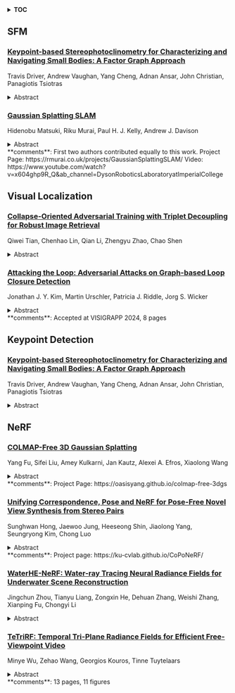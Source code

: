<details>
  <summary><b>TOC</b></summary>
  <ol>
    <li><a href=#sfm>SFM</a></li>
      <ul>
        <li><a href=#Keypoint-based-Stereophotoclinometry-for-Characterizing-and-Navigating-Small-Bodies:-A-Factor-Graph-Approach>Keypoint-based Stereophotoclinometry for Characterizing and Navigating Small Bodies: A Factor Graph Approach</a></li>
        <li><a href=#Gaussian-Splatting-SLAM>Gaussian Splatting SLAM</a></li>
      </ul>
    </li>
    <li><a href=#visual-localization>Visual Localization</a></li>
      <ul>
        <li><a href=#Collapse-Oriented-Adversarial-Training-with-Triplet-Decoupling-for-Robust-Image-Retrieval>Collapse-Oriented Adversarial Training with Triplet Decoupling for Robust Image Retrieval</a></li>
        <li><a href=#Attacking-the-Loop:-Adversarial-Attacks-on-Graph-based-Loop-Closure-Detection>Attacking the Loop: Adversarial Attacks on Graph-based Loop Closure Detection</a></li>
      </ul>
    </li>
    <li><a href=#keypoint-detection>Keypoint Detection</a></li>
      <ul>
        <li><a href=#Keypoint-based-Stereophotoclinometry-for-Characterizing-and-Navigating-Small-Bodies:-A-Factor-Graph-Approach>Keypoint-based Stereophotoclinometry for Characterizing and Navigating Small Bodies: A Factor Graph Approach</a></li>
      </ul>
    </li>
    <li><a href=#nerf>NeRF</a></li>
      <ul>
        <li><a href=#COLMAP-Free-3D-Gaussian-Splatting>COLMAP-Free 3D Gaussian Splatting</a></li>
        <li><a href=#Unifying-Correspondence,-Pose-and-NeRF-for-Pose-Free-Novel-View-Synthesis-from-Stereo-Pairs>Unifying Correspondence, Pose and NeRF for Pose-Free Novel View Synthesis from Stereo Pairs</a></li>
        <li><a href=#WaterHE-NeRF:-Water-ray-Tracing-Neural-Radiance-Fields-for-Underwater-Scene-Reconstruction>WaterHE-NeRF: Water-ray Tracing Neural Radiance Fields for Underwater Scene Reconstruction</a></li>
        <li><a href=#TeTriRF:-Temporal-Tri-Plane-Radiance-Fields-for-Efficient-Free-Viewpoint-Video>TeTriRF: Temporal Tri-Plane Radiance Fields for Efficient Free-Viewpoint Video</a></li>
      </ul>
    </li>
  </ol>
</details>

## SFM  

### [Keypoint-based Stereophotoclinometry for Characterizing and Navigating Small Bodies: A Factor Graph Approach](http://arxiv.org/abs/2312.06865)  
Travis Driver, Andrew Vaughan, Yang Cheng, Adnan Ansar, John Christian, Panagiotis Tsiotras  
<details>  
  <summary>Abstract</summary>  
  <ol>  
    This paper proposes the incorporation of techniques from stereophotoclinometry (SPC) into a keypoint-based structure-from-motion (SfM) system to estimate the surface normal and albedo at detected landmarks to improve autonomous surface and shape characterization of small celestial bodies from in-situ imagery. In contrast to the current state-of-the-practice method for small body shape reconstruction, i.e., SPC, which relies on human-in-the-loop verification and high-fidelity a priori information to achieve accurate results, we forego the expensive maplet estimation step and instead leverage dense keypoint measurements and correspondences from an autonomous keypoint detection and matching method based on deep learning to provide the necessary photogrammetric constraints. Moreover, we develop a factor graph-based approach allowing for simultaneous optimization of the spacecraft's pose, landmark positions, Sun-relative direction, and surface normals and albedos via fusion of Sun sensor measurements and image keypoint measurements. The proposed framework is validated on real imagery of the Cornelia crater on Asteroid 4 Vesta, along with pose estimation and mapping comparison against an SPC reconstruction, where we demonstrate precise alignment to the SPC solution without relying on any a priori camera pose and topography information or humans-in-the-loop  
  </ol>  
</details>  
  
### [Gaussian Splatting SLAM](http://arxiv.org/abs/2312.06741)  
Hidenobu Matsuki, Riku Murai, Paul H. J. Kelly, Andrew J. Davison  
<details>  
  <summary>Abstract</summary>  
  <ol>  
    We present the first application of 3D Gaussian Splatting to incremental 3D reconstruction using a single moving monocular or RGB-D camera. Our Simultaneous Localisation and Mapping (SLAM) method, which runs live at 3fps, utilises Gaussians as the only 3D representation, unifying the required representation for accurate, efficient tracking, mapping, and high-quality rendering. Several innovations are required to continuously reconstruct 3D scenes with high fidelity from a live camera. First, to move beyond the original 3DGS algorithm, which requires accurate poses from an offline Structure from Motion (SfM) system, we formulate camera tracking for 3DGS using direct optimisation against the 3D Gaussians, and show that this enables fast and robust tracking with a wide basin of convergence. Second, by utilising the explicit nature of the Gaussians, we introduce geometric verification and regularisation to handle the ambiguities occurring in incremental 3D dense reconstruction. Finally, we introduce a full SLAM system which not only achieves state-of-the-art results in novel view synthesis and trajectory estimation, but also reconstruction of tiny and even transparent objects.  
  </ol>  
</details>  
**comments**: First two authors contributed equally to this work. Project Page:
  https://rmurai.co.uk/projects/GaussianSplattingSLAM/ Video:
  https://www.youtube.com/watch?v=x604ghp9R_Q&ab_channel=DysonRoboticsLaboratoryatImperialCollege  
  
  



## Visual Localization  

### [Collapse-Oriented Adversarial Training with Triplet Decoupling for Robust Image Retrieval](http://arxiv.org/abs/2312.07364)  
Qiwei Tian, Chenhao Lin, Qian Li, Zhengyu Zhao, Chao Shen  
<details>  
  <summary>Abstract</summary>  
  <ol>  
    Adversarial training has achieved substantial performance in defending image retrieval systems against adversarial examples. However, existing studies still suffer from two major limitations: model collapse and weak adversary. This paper addresses these two limitations by proposing collapse-oriented (COLO) adversarial training with triplet decoupling (TRIDE). Specifically, COLO prevents model collapse by temporally orienting the perturbation update direction with a new collapse metric, while TRIDE yields a strong adversary by spatially decoupling the update targets of perturbation into the anchor and the two candidates of a triplet. Experimental results demonstrate that our COLO-TRIDE outperforms the current state of the art by 7% on average over 10 robustness metrics and across 3 popular datasets. In addition, we identify the fairness limitations of commonly used robustness metrics in image retrieval and propose a new metric for more meaningful robustness evaluation. Codes will be made publicly available on GitHub.  
  </ol>  
</details>  
  
### [Attacking the Loop: Adversarial Attacks on Graph-based Loop Closure Detection](http://arxiv.org/abs/2312.06991)  
Jonathan J. Y. Kim, Martin Urschler, Patricia J. Riddle, Jorg S. Wicker  
<details>  
  <summary>Abstract</summary>  
  <ol>  
    With the advancement in robotics, it is becoming increasingly common for large factories and warehouses to incorporate visual SLAM (vSLAM) enabled automated robots that operate closely next to humans. This makes any adversarial attacks on vSLAM components potentially detrimental to humans working alongside them. Loop Closure Detection (LCD) is a crucial component in vSLAM that minimizes the accumulation of drift in mapping, since even a small drift can accumulate into a significant drift over time. A prior work by Kim et al., SymbioLCD2, unified visual features and semantic objects into a single graph structure for finding loop closure candidates. While this provided a performance improvement over visual feature-based LCD, it also created a single point of vulnerability for potential graph-based adversarial attacks. Unlike previously reported visual-patch based attacks, small graph perturbations are far more challenging to detect, making them a more significant threat. In this paper, we present Adversarial-LCD, a novel black-box evasion attack framework that employs an eigencentrality-based perturbation method and an SVM-RBF surrogate model with a Weisfeiler-Lehman feature extractor for attacking graph-based LCD. Our evaluation shows that the attack performance of Adversarial-LCD with the SVM-RBF surrogate model was superior to that of other machine learning surrogate algorithms, including SVM-linear, SVM-polynomial, and Bayesian classifier, demonstrating the effectiveness of our attack framework. Furthermore, we show that our eigencentrality-based perturbation method outperforms other algorithms, such as Random-walk and Shortest-path, highlighting the efficiency of Adversarial-LCD's perturbation selection method.  
  </ol>  
</details>  
**comments**: Accepted at VISIGRAPP 2024, 8 pages  
  
  



## Keypoint Detection  

### [Keypoint-based Stereophotoclinometry for Characterizing and Navigating Small Bodies: A Factor Graph Approach](http://arxiv.org/abs/2312.06865)  
Travis Driver, Andrew Vaughan, Yang Cheng, Adnan Ansar, John Christian, Panagiotis Tsiotras  
<details>  
  <summary>Abstract</summary>  
  <ol>  
    This paper proposes the incorporation of techniques from stereophotoclinometry (SPC) into a keypoint-based structure-from-motion (SfM) system to estimate the surface normal and albedo at detected landmarks to improve autonomous surface and shape characterization of small celestial bodies from in-situ imagery. In contrast to the current state-of-the-practice method for small body shape reconstruction, i.e., SPC, which relies on human-in-the-loop verification and high-fidelity a priori information to achieve accurate results, we forego the expensive maplet estimation step and instead leverage dense keypoint measurements and correspondences from an autonomous keypoint detection and matching method based on deep learning to provide the necessary photogrammetric constraints. Moreover, we develop a factor graph-based approach allowing for simultaneous optimization of the spacecraft's pose, landmark positions, Sun-relative direction, and surface normals and albedos via fusion of Sun sensor measurements and image keypoint measurements. The proposed framework is validated on real imagery of the Cornelia crater on Asteroid 4 Vesta, along with pose estimation and mapping comparison against an SPC reconstruction, where we demonstrate precise alignment to the SPC solution without relying on any a priori camera pose and topography information or humans-in-the-loop  
  </ol>  
</details>  
  
  



## NeRF  

### [COLMAP-Free 3D Gaussian Splatting](http://arxiv.org/abs/2312.07504)  
Yang Fu, Sifei Liu, Amey Kulkarni, Jan Kautz, Alexei A. Efros, Xiaolong Wang  
<details>  
  <summary>Abstract</summary>  
  <ol>  
    While neural rendering has led to impressive advances in scene reconstruction and novel view synthesis, it relies heavily on accurately pre-computed camera poses. To relax this constraint, multiple efforts have been made to train Neural Radiance Fields (NeRFs) without pre-processed camera poses. However, the implicit representations of NeRFs provide extra challenges to optimize the 3D structure and camera poses at the same time. On the other hand, the recently proposed 3D Gaussian Splatting provides new opportunities given its explicit point cloud representations. This paper leverages both the explicit geometric representation and the continuity of the input video stream to perform novel view synthesis without any SfM preprocessing. We process the input frames in a sequential manner and progressively grow the 3D Gaussians set by taking one input frame at a time, without the need to pre-compute the camera poses. Our method significantly improves over previous approaches in view synthesis and camera pose estimation under large motion changes. Our project page is https://oasisyang.github.io/colmap-free-3dgs  
  </ol>  
</details>  
**comments**: Project Page: https://oasisyang.github.io/colmap-free-3dgs  
  
### [Unifying Correspondence, Pose and NeRF for Pose-Free Novel View Synthesis from Stereo Pairs](http://arxiv.org/abs/2312.07246)  
Sunghwan Hong, Jaewoo Jung, Heeseong Shin, Jiaolong Yang, Seungryong Kim, Chong Luo  
<details>  
  <summary>Abstract</summary>  
  <ol>  
    This work delves into the task of pose-free novel view synthesis from stereo pairs, a challenging and pioneering task in 3D vision. Our innovative framework, unlike any before, seamlessly integrates 2D correspondence matching, camera pose estimation, and NeRF rendering, fostering a synergistic enhancement of these tasks. We achieve this through designing an architecture that utilizes a shared representation, which serves as a foundation for enhanced 3D geometry understanding. Capitalizing on the inherent interplay between the tasks, our unified framework is trained end-to-end with the proposed training strategy to improve overall model accuracy. Through extensive evaluations across diverse indoor and outdoor scenes from two real-world datasets, we demonstrate that our approach achieves substantial improvement over previous methodologies, especially in scenarios characterized by extreme viewpoint changes and the absence of accurate camera poses.  
  </ol>  
</details>  
**comments**: Project page: https://ku-cvlab.github.io/CoPoNeRF/  
  
### [WaterHE-NeRF: Water-ray Tracing Neural Radiance Fields for Underwater Scene Reconstruction](http://arxiv.org/abs/2312.06946)  
Jingchun Zhou, Tianyu Liang, Zongxin He, Dehuan Zhang, Weishi Zhang, Xianping Fu, Chongyi Li  
<details>  
  <summary>Abstract</summary>  
  <ol>  
    Neural Radiance Field (NeRF) technology demonstrates immense potential in novel viewpoint synthesis tasks, due to its physics-based volumetric rendering process, which is particularly promising in underwater scenes. Addressing the limitations of existing underwater NeRF methods in handling light attenuation caused by the water medium and the lack of real Ground Truth (GT) supervision, this study proposes WaterHE-NeRF. We develop a new water-ray tracing field by Retinex theory that precisely encodes color, density, and illuminance attenuation in three-dimensional space. WaterHE-NeRF, through its illuminance attenuation mechanism, generates both degraded and clear multi-view images and optimizes image restoration by combining reconstruction loss with Wasserstein distance. Additionally, the use of histogram equalization (HE) as pseudo-GT enhances the network's accuracy in preserving original details and color distribution. Extensive experiments on real underwater datasets and synthetic datasets validate the effectiveness of WaterHE-NeRF. Our code will be made publicly available.  
  </ol>  
</details>  
  
### [TeTriRF: Temporal Tri-Plane Radiance Fields for Efficient Free-Viewpoint Video](http://arxiv.org/abs/2312.06713)  
Minye Wu, Zehao Wang, Georgios Kouros, Tinne Tuytelaars  
<details>  
  <summary>Abstract</summary>  
  <ol>  
    Neural Radiance Fields (NeRF) revolutionize the realm of visual media by providing photorealistic Free-Viewpoint Video (FVV) experiences, offering viewers unparalleled immersion and interactivity. However, the technology's significant storage requirements and the computational complexity involved in generation and rendering currently limit its broader application. To close this gap, this paper presents Temporal Tri-Plane Radiance Fields (TeTriRF), a novel technology that significantly reduces the storage size for Free-Viewpoint Video (FVV) while maintaining low-cost generation and rendering. TeTriRF introduces a hybrid representation with tri-planes and voxel grids to support scaling up to long-duration sequences and scenes with complex motions or rapid changes. We propose a group training scheme tailored to achieving high training efficiency and yielding temporally consistent, low-entropy scene representations. Leveraging these properties of the representations, we introduce a compression pipeline with off-the-shelf video codecs, achieving an order of magnitude less storage size compared to the state-of-the-art. Our experiments demonstrate that TeTriRF can achieve competitive quality with a higher compression rate.  
  </ol>  
</details>  
**comments**: 13 pages, 11 figures  
  
  



